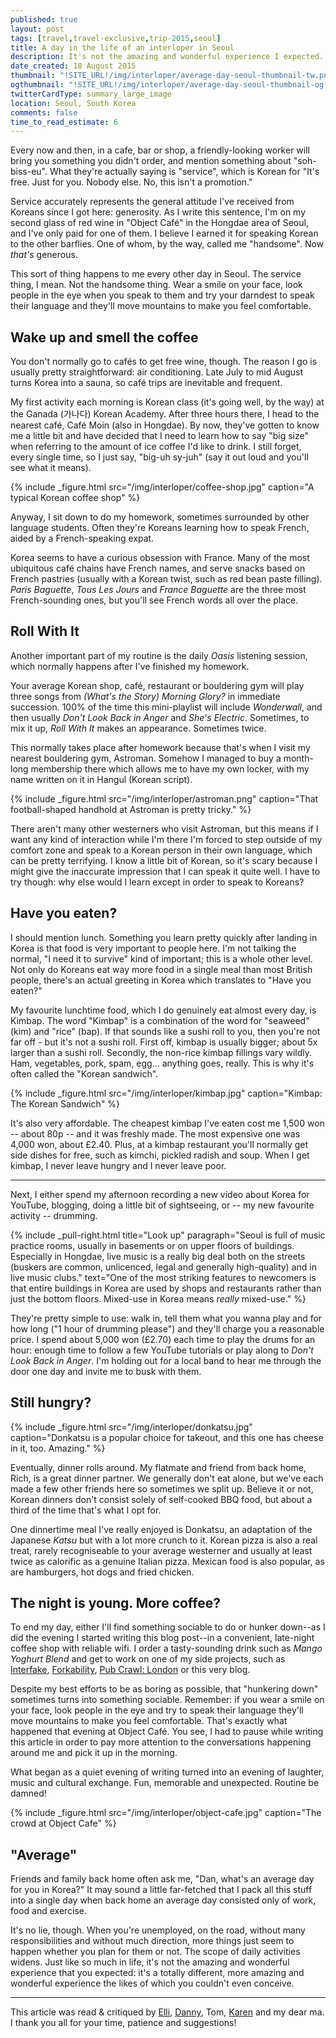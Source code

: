 ```yaml
---
published: true
layout: post
tags: [travel,travel-exclusive,trip-2015,seoul]
title: A day in the life of an interloper in Seoul
description: It's not the amazing and wonderful experience I expected. It's a totally different, more amazing and wonderful experience the likes of which I couldn't even conceive.
date_created: 18 August 2015
thumbnail: "!SITE_URL!/img/interloper/average-day-seoul-thumbnail-tw.png"
ogthumbnail: "!SITE_URL!/img/interloper/average-day-seoul-thumbnail-og.png"
twitterCardType: summary_large_image
location: Seoul, South Korea
comments: false
time_to_read_estimate: 6
---
```


Every now and then, in a cafe, bar or shop, a friendly-looking worker will bring you something you didn't order, and mention something about "soh-biss-eu". What they're actually saying is "service", which is Korean for "It's free. Just for you. Nobody else. No, this isn't a promotion."

Service accurately represents the general attitude I've received from Koreans since I got here: generosity. As I write this sentence, I'm on my second glass of red wine in "Object Café" in the Hongdae area of Seoul, and I've only paid for one of them. I believe I earned it for speaking Korean to the other barflies. One of whom, by the way, called me "handsome". Now *that's* generous.

This sort of thing happens to me every other day in Seoul. The service thing, I mean. Not the handsome thing. Wear a smile on your face, look people in the eye when you speak to them and try your darndest to speak their language and they'll move mountains to make you feel comfortable.

## Wake up and smell the coffee

You don't normally go to cafés to get free wine, though. The reason I go is usually pretty straightforward: air conditioning. Late July to mid August turns Korea into a sauna, so café trips are inevitable and frequent.

My first activity each morning is Korean class (it's going well, by the way) at the Ganada (가나다) Korean Academy. After three hours there, I head to the nearest café, Café Moin (also in Hongdae). By now, they've gotten to know me a little bit and have decided that I need to learn how to say "big size" when referring to the amount of ice coffee I'd like to drink. I still forget, every single time, so I just say, "big-uh sy-juh" (say it out loud and you'll see what it means).

{% include _figure.html src="/img/interloper/coffee-shop.jpg" caption="A typical Korean coffee shop" %}

Anyway, I sit down to do my homework, sometimes surrounded by other language students. Often they're Koreans learning how to speak French, aided by a French-speaking expat.

Korea seems to have a curious obsession with France. Many of the most ubiquitous café chains have French names, and serve snacks based on French pastries (usually with a Korean twist, such as red bean paste filling). *Paris Baguette*, *Tous Les Jours* and *France Baguette* are the three most French-sounding ones, but you'll see French words all over the place.

## Roll With It

Another important part of my routine is the daily *Oasis* listening session, which normally happens after I've finished my homework.

Your average Korean shop, café, restaurant or bouldering gym will play three songs from *(What's the Story) Morning Glory?* in immediate succession. 100% of the time this mini-playlist will include *Wonderwall*, and then usually *Don't Look Back in Anger* and *She's Electric*. Sometimes, to mix it up, *Roll With It* makes an appearance. Sometimes twice.

This normally takes place after homework because that's when I visit my nearest bouldering gym, Astroman. Somehow I managed to buy a month-long membership there which allows me to have my own locker, with my name written on it in Hangul (Korean script).

{% include _figure.html src="/img/interloper/astroman.png" caption="That football-shaped handhold at Astroman is pretty tricky." %}

There aren't many other westerners who visit Astroman, but this means if I want any kind of interaction while I'm there I'm forced to step outside of my comfort zone and speak to a Korean person in their own language, which can be pretty terrifying. I know a little bit of Korean, so it's scary because I might give the inaccurate impression that I can speak it quite well. I have to try though: why else would I learn except in order to speak to Koreans?

## Have you eaten?

I should mention lunch. Something you learn pretty quickly after landing in Korea is that food is very important to people here. I'm not talking the normal, "I need it to survive" kind of important; this is a whole other level. Not only do Koreans eat way more food in a single meal than most British people, there's an actual greeting in Korea which translates to "Have you eaten?"

My favourite lunchtime food, which I do genuinely eat almost every day, is Kimbap. The word "Kimbap" is a combination of the word for "seaweed" (kim) and "rice" (bap). If that sounds like a sushi roll to you, then you're not far off - but it's not a sushi roll. First off, kimbap is usually bigger; about 5x larger than a sushi roll. Secondly, the non-rice kimbap fillings vary wildly. Ham, vegetables, pork, spam, egg... anything goes, really. This is why it's often called the "Korean sandwich".

{% include _figure.html src="/img/interloper/kimbap.jpg" caption="Kimbap: The Korean Sandwich" %}

It's also very affordable. The cheapest kimbap I've eaten cost me 1,500 won -- about 80p -- and it was freshly made. The most expensive one was 4,000 won, about £2.40. Plus, at a kimbap restaurant you'll normally get side dishes for free, such as kimchi, pickled radish and soup. When I get kimbap, I never leave hungry and I never leave poor.

---

Next, I either spend my afternoon recording a new video about Korea for YouTube, blogging, doing a little bit of sightseeing, or -- my new favourite activity -- drumming.

{% include _pull-right.html title="Look up" paragraph="Seoul is full of music practice rooms, usually in basements or on upper floors of buildings. Especially in Hongdae, live music is a really big deal both on the streets (buskers are common, unlicenced, legal and generally high-quality) and in live music clubs." text="One of the most striking features to newcomers is that entire buildings in Korea are used by shops and restaurants rather than just the bottom floors. Mixed-use in Korea means <em>really</em> mixed-use." %}

They're pretty simple to use: walk in, tell them what you wanna play and for how long ("1 hour of drumming please") and they'll charge you a reasonable price. I spend about 5,000 won (£2.70) each time to play the drums for an hour: enough time to follow a few YouTube tutorials or play along to *Don't Look Back in Anger*. I'm holding out for a local band to hear me through the door one day and invite me to busk with them.

## Still hungry?

{% include _figure.html src="/img/interloper/donkatsu.jpg" caption="Donkatsu is a popular choice for takeout, and this one has cheese in it, too. Amazing." %}

Eventually, dinner rolls around. My flatmate and friend from back home, Rich, is a great dinner partner. We generally don't eat alone, but we've each made a few other friends here so sometimes we split up. Believe it or not, Korean dinners don't consist solely of self-cooked BBQ food, but about a third of the time that's what I opt for.

One dinnertime meal I've really enjoyed is Donkatsu, an adaptation of the Japanese *Katsu* but with a lot more crunch to it. Korean pizza is also a real treat, rarely recogniseable to your average westerner and usually at least twice as calorific as a genuine Italian pizza. Mexican food is also popular, as are hamburgers, hot dogs and fried chicken.

## The night is young. More coffee?

To end my day, either I'll find something sociable to do or hunker down--as I did the evening I started writing this blog post--in a convenient, late-night coffee shop with reliable wifi. I order a tasty-sounding drink such as *Mango Yoghurt Blend* and get to work on one of my side projects, such as [Interfake](https://github.com/basicallydan/interfake), [Forkability](https://github.com/basicallydan/forkability), [Pub Crawl: London](http://www.pubcrawlapp.co.uk) or this very blog.

Despite my best efforts to be as boring as possible, that "hunkering down" sometimes turns into something sociable. Remember: if you wear a smile on your face, look people in the eye and try to speak their language they'll move mountains to make you feel comfortable. That's exactly what happened that evening at Object Café. You see, I had to pause while writing this article in order to pay more attention to the conversations happening around me and pick it up in the morning.

What began as a quiet evening of writing turned into an evening of laughter, music and cultural exchange. Fun, memorable and unexpected. Routine be damned!

{% include _figure.html src="/img/interloper/object-cafe.jpg" caption="The crowd at Object Cafe" %}

## "Average"

Friends and family back home often ask me, "Dan, what's an average day for you in Korea?" It may sound a little far-fetched that I pack all this stuff into a single day when back home an average day consisted only of work, food and exercise.

It's no lie, though. When you're unemployed, on the road, without many responsibilities and without much direction, more things just seem to happen whether you plan for them or not. The scope of daily activities widens. Just like so much in life, it's not the amazing and wonderful experience that you expected: it's a totally different, more amazing and wonderful experience the likes of which you couldn't even conceive.

---

This article was read & critiqued by [Elli](https://twitter.com/elli_thomas), [Danny](https://twitter.com/da5nsy), Tom, [Karen](https://karensdestinationunknown.wordpress.com) and my dear ma. I thank you all for your time, patience and suggestions!